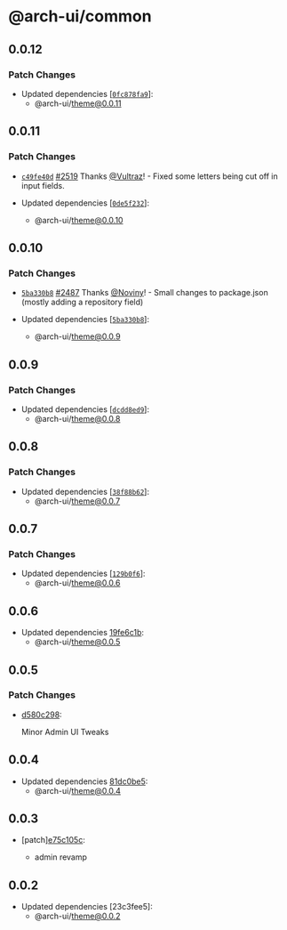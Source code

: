 # @arch-ui/common

## 0.0.12

### Patch Changes

- Updated dependencies [[`0fc878fa9`](https://github.com/keystonejs/keystone/commit/0fc878fa918c3196196f943f195ffaa62fce504b)]:
  - @arch-ui/theme@0.0.11

## 0.0.11

### Patch Changes

- [`c49fe40d`](https://github.com/keystonejs/keystone/commit/c49fe40d39719bc0e11db9e6b6340a2b80fbcf99) [#2519](https://github.com/keystonejs/keystone/pull/2519) Thanks [@Vultraz](https://github.com/Vultraz)! - Fixed some letters being cut off in input fields.

- Updated dependencies [[`0de5f232`](https://github.com/keystonejs/keystone/commit/0de5f2321ef8f9fe6dd247c3201372a4156e61e9)]:
  - @arch-ui/theme@0.0.10

## 0.0.10

### Patch Changes

- [`5ba330b8`](https://github.com/keystonejs/keystone/commit/5ba330b8b2609ea0033a636daf9a215a5a192c20) [#2487](https://github.com/keystonejs/keystone/pull/2487) Thanks [@Noviny](https://github.com/Noviny)! - Small changes to package.json (mostly adding a repository field)

- Updated dependencies [[`5ba330b8`](https://github.com/keystonejs/keystone/commit/5ba330b8b2609ea0033a636daf9a215a5a192c20)]:
  - @arch-ui/theme@0.0.9

## 0.0.9

### Patch Changes

- Updated dependencies [[`dcdd8ed9`](https://github.com/keystonejs/keystone/commit/dcdd8ed9142cf3328a7af80bc167ef93c7669b09)]:
  - @arch-ui/theme@0.0.8

## 0.0.8

### Patch Changes

- Updated dependencies [[`38f88b62`](https://github.com/keystonejs/keystone/commit/38f88b62d9592d91b56528d4d9c40e9399440c4a)]:
  - @arch-ui/theme@0.0.7

## 0.0.7

### Patch Changes

- Updated dependencies [[`129b0f6`](https://github.com/keystonejs/keystone/commit/129b0f61f34adb7482901d2da4ddb14ce1aedd62)]:
  - @arch-ui/theme@0.0.6

## 0.0.6

- Updated dependencies [19fe6c1b](https://github.com/keystonejs/keystone/commit/19fe6c1b):
  - @arch-ui/theme@0.0.5

## 0.0.5

### Patch Changes

- [d580c298](https://github.com/keystonejs/keystone/commit/d580c298):

  Minor Admin UI Tweaks

## 0.0.4

- Updated dependencies [81dc0be5](https://github.com/keystonejs/keystone/commit/81dc0be5):
  - @arch-ui/theme@0.0.4

## 0.0.3

- [patch][e75c105c](https://github.com/keystonejs/keystone/commit/e75c105c):

  - admin revamp

## 0.0.2

- Updated dependencies [23c3fee5]:
  - @arch-ui/theme@0.0.2
